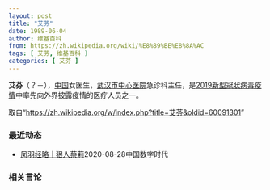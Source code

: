 ```yaml
---
layout: post
title: "艾芬"
date: 1989-06-04
author: 维基百科
from: https://zh.wikipedia.org/wiki/%E8%89%BE%E8%8A%AC
tags: [ 艾芬, 维基百科 ]
categories: [ 艾芬 ]
---
```

<div class="mw-parser-output"><p><b>艾芬</b>（？<span class="useeditintro" title="Template:BLP editintro">－</span>），<a href="/wiki/%E4%B8%AD%E5%9B%BD" class="mw-redirect" title="中国">中国</a>女医生，<a href="/wiki/%E6%AD%A6%E6%B1%89%E5%B8%82%E4%B8%AD%E5%BF%83%E5%8C%BB%E9%99%A2" title="武汉市中心医院">武汉市中心医院</a>急诊科主任，是<a href="/wiki/2019%E6%96%B0%E5%9E%8B%E5%86%A0%E7%8B%80%E7%97%85%E6%AF%92%E7%96%AB%E6%83%85" class="mw-redirect" title="2019新型冠狀病毒疫情">2019新型冠狀病毒疫情</a>中率先向外界披露疫情的医疗人员之一。
</p>
</div><noscript><img src="//zh.wikipedia.org/wiki/Special:CentralAutoLogin/start?type=1x1" alt="" title="" width="1" height="1" style="border: none; position: absolute;"></noscript>
<div class="printfooter">取自“<a dir="ltr" href="https://zh.wikipedia.org/w/index.php?title=艾芬&amp;oldid=60091301">https://zh.wikipedia.org/w/index.php?title=艾芬&amp;oldid=60091301</a>”</div><div id="recent-news"><h3>最近动态</h3><ul><li><a href="https://nodebe4.github.io/waimei/2020-08-28/%E5%87%A4%E7%BE%BD%E7%BB%8F%E7%95%A5-%E7%8B%A0%E4%BA%BA%E8%94%A1%E8%8E%89" title="凤羽经略｜狠人蔡莉—— 作者： 关不羽&nbsp; &nbsp; &nbsp;来源：凤羽经略 一、关于蔡莉，应该有正式的说法 一场新冠疫情，我们记住了李文亮、艾芬和很多值得敬佩的人，也让武汉中心医院党委书记蔡莉进入了公众的视...">凤羽经略｜狠人蔡莉</a><time>2020-08-28</time><a class="tag">中国数字时代</a></li>
</ul></div><div id="open-opinion"><h3>相关言论</h3><ul></ul></div>